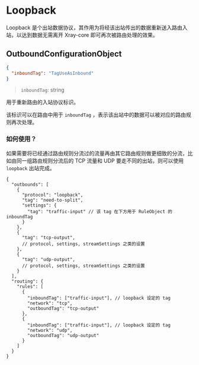 # Loopback

Loopback 是个出站数据协议，其作用为将经该出站传出的数据重新送入路由入站，以达到数据无需离开 Xray-core 即可再次被路由处理的效果。

## OutboundConfigurationObject

```json
{
  "inboundTag": "TagUseAsInbound"
}
```

> `inboundTag`: string

用于重新路由的入站协议标识。

该标识可以在路由中用于 `inboundTag` ，表示该出站中的数据可以被对应的路由规则再次处理。

### 如何使用？

如果需要将已经通过路由规则分流过的流量再由其它路由规则做更细致的分流，比如由同一组路由规则分流后的 TCP 流量和 UDP 要走不同的出站，则可以使用 `loopback` 出站完成。

``` jsonc
{
  "outbounds": [
    {
      "protocol": "loopback",
      "tag": "need-to-split",
      "settings": {
        "tag": "traffic-input" // 该 tag 在下方用于 RuleObject 的 inboundTag
      }
    },
    {
      "tag": "tcp-output",
      // protocol, settings, streamSettings 之类的设置
    },
    {
      "tag": "udp-output",
      // protocol, settings, streamSettings 之类的设置
    }
  ],
  "routing": {
    "rules": [
      {
        "inboundTag": ["traffic-input"], // loopback 设定的 tag
        "network": "tcp",
        "outboundTag": "tcp-output"
      },
      {
        "inboundTag": ["traffic-input"], // loopback 设定的 tag
        "network": "udp",
        "outboundTag": "udp-output"
      }
    ]
  }
}
```
